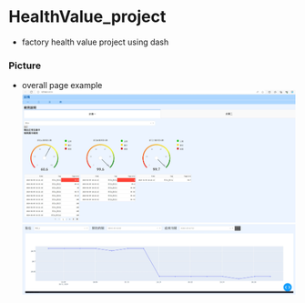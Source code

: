 # HealthValue_project
 - factory health value project using dash

 ### Picture
  - overall page example
![image](https://github.com/jameslu0308/HealthValue_project/blob/main/img/dash1.jpg)
![image](https://github.com/jameslu0308/HealthValue_project/blob/main/img/dash2.jpg)